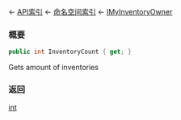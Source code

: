 ← [API索引](Api-Index) ← [命名空间索引](Namespace-Index) ← [IMyInventoryOwner](VRage.Game.ModAPI.Ingame.IMyInventoryOwner)

### 概要

```csharp
public int InventoryCount { get; }
```

Gets amount of inventories

### 返回

[int](https://docs.microsoft.com/en-us/dotnet/api/System.Int32?view=netframework-4.6)

